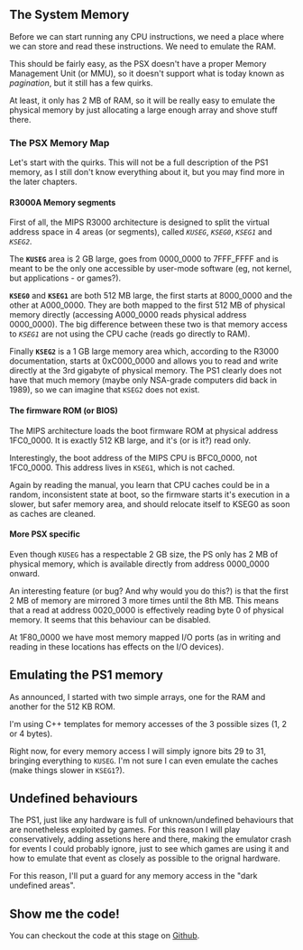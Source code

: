 ## The System Memory

Before we can start running any CPU instructions, we need a place where we can
store and read these instructions. We need to emulate the RAM.

This should be fairly easy, as the PSX doesn't have a proper Memory Management
Unit (or MMU), so it doesn't support what is today known as *pagination*, but
it still has a few quirks.

At least, it only has 2 MB of RAM, so it will be really easy to emulate the
physical memory by just allocating a large enough array and shove stuff there.

### The PSX Memory Map

Let's start with the quirks. This will not be a full description of the PS1
memory, as I still don't know everything about it, but you may find more in the
later chapters.

#### R3000A Memory segments

First of all, the MIPS R3000 architecture is designed to split the virtual
address space in 4 areas (or segments), called *`KUSEG`*, *`KSEG0`*, *`KSEG1`*
and *`KSEG2`*.

The **`KUSEG`** area is 2 GB large, goes from 0000_0000 to 7FFF_FFFF and is
meant to be the only one accessible by user-mode software (eg, not kernel, but
applications - or games?).

**`KSEG0`** and **`KSEG1`** are both 512 MB large, the first starts at
8000_0000 and the other at A000_0000. They are both mapped to the first 512 MB
of physical memory directly (accessing A000_0000 reads physical address
0000_0000). The big difference between these two is that memory access to
*`KSEG1`* are not
using the CPU cache (reads go directly to RAM).

Finally **`KSEG2`** is a 1 GB large memory area which, according to the R3000
documentation, starts at 0xC000_0000 and allows you to read and write directly
at the 3rd gigabyte of physical memory. The PS1 clearly does not have that much
memory (maybe only NSA-grade computers did back in 1989), so we can imagine that
`KSEG2` does not exist.

#### The firmware ROM (or BIOS)

The MIPS architecture loads the boot firmware ROM at physical address 1FC0_0000.
It is exactly 512 KB large, and it's (or is it?) read only.

Interestingly, the boot address of the MIPS CPU is BFC0_0000, not 1FC0_0000.
This address lives in `KSEG1`, which is not cached.

Again by reading the manual, you learn that CPU caches could be in a random,
inconsistent state at boot, so the firmware starts it's execution in a slower,
but safer memory area, and should relocate itself to KSEG0 as soon as caches
are cleaned.

#### More PSX specific

Even though `KUSEG` has a respectable 2 GB size, the PS only has 2 MB of
physical memory, which is available directly from address 0000_0000 onward.

An interesting feature (or bug? And why would you do this?) is that the first
2 MB of memory are mirrored 3 more times until the 8th MB. This means that
a read at address 0020_0000 is effectively reading byte 0 of physical memory.
It seems that this behaviour can be disabled.

At 1F80_0000 we have most memory mapped I/O ports (as in writing and reading in
these locations has effects on the I/O devices).

## Emulating the PS1 memory

As announced, I started with two simple arrays, one for the RAM and another for
the 512 KB ROM.

I'm using C++ templates for memory accesses of the 3 possible sizes (1, 2 or 4
bytes).

Right now, for every memory access I will simply ignore bits 29 to 31, bringing
everything to `KUSEG`. I'm not sure I can even emulate the caches (make things
slower in `KSEG1`?).

## Undefined behaviours

The PS1, just like any hardware is full of unknown/undefined behaviours that are
nonetheless exploited by games. For this reason I will play conservatively,
adding assetions here and there, making the emulator crash for events I could
probably ignore, just to see which games are using it and how to emulate that
event as closely as possible to the orignal hardware.

For this reason, I'll put a guard for any memory access in the "dark undefined
areas".

## Show me the code!

You can checkout the code at this stage on [Github](https://github.com/aomega08/psemu/tree/9757e72828d13fa616b9e0bb804912c9f4f30df8).
